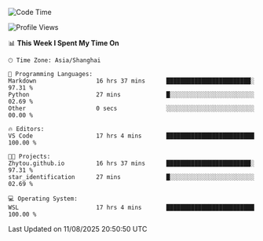 <!--START_SECTION:waka-->
![Code Time](http://img.shields.io/badge/Code%20Time-3%2C071%20hrs%2045%20mins-blue)

![Profile Views](http://img.shields.io/badge/Profile%20Views-0-blue)

📊 **This Week I Spent My Time On** 

```text
🕑︎ Time Zone: Asia/Shanghai

💬 Programming Languages: 
Markdown                 16 hrs 37 mins      ████████████████████████░   97.31 % 
Python                   27 mins             █░░░░░░░░░░░░░░░░░░░░░░░░   02.69 % 
Other                    0 secs              ░░░░░░░░░░░░░░░░░░░░░░░░░   00.00 % 

🔥 Editors: 
VS Code                  17 hrs 4 mins       █████████████████████████   100.00 % 

🐱‍💻 Projects: 
Zhytou.github.io         16 hrs 37 mins      ████████████████████████░   97.31 % 
star_identification      27 mins             █░░░░░░░░░░░░░░░░░░░░░░░░   02.69 % 

💻 Operating System: 
WSL                      17 hrs 4 mins       █████████████████████████   100.00 % 
```


 Last Updated on 11/08/2025 20:50:50 UTC
<!--END_SECTION:waka-->